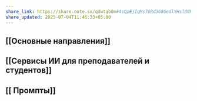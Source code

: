 ```yaml
---
share_link: https://share.note.sx/qdwtqb0m#4sQpEjIqMs76Rd3686edlYHslONRVH+gmgBzOXt2ILc
share_updated: 2025-07-04T11:46:33+05:00
---
```



##  [[Основные направления]]

## [[Сервисы ИИ для преподавателей и студентов]]
## [[ Промпты]]